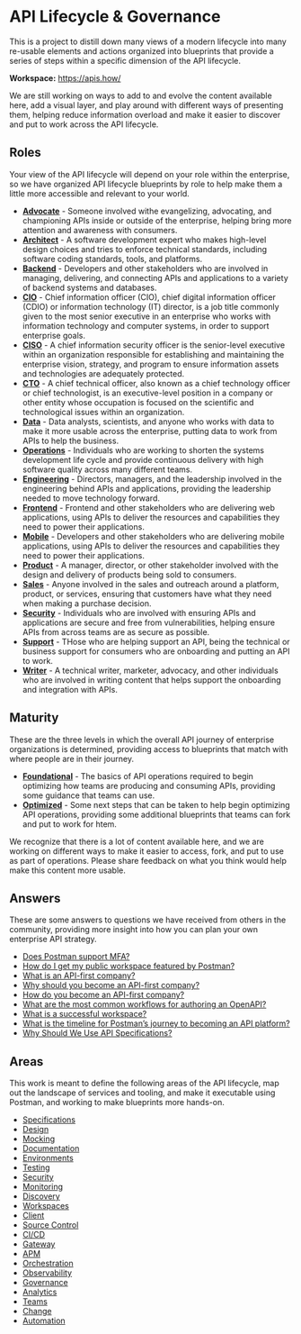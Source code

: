 # API Lifecycle & Governance
This is a project to distill down many views of a modern lifecycle into many re-usable elements and actions organized into blueprints that provide a series of steps within a specific dimension of the API lifecycle.

**Workspace:** https://apis.how/

We are still working on ways to add to and evolve the content available here, add a visual layer, and play around with different ways of presenting them, helping reduce information overload and make it easier to discover and put to work across the API lifecycle.

## Roles
Your view of the API lifecycle will depend on your role within the enterprise, so we have organized API lifecycle blueprints by role to help make them a little more accessible and relevant to your world.

- **[Advocate](https://www.postman.com/postman/workspace/postman-open-technologies-lifecycle/documentation/12959542-39da5d9a-4d52-4cf9-875e-8db9f937dc98)** - Someone involved withe evangelizing, advocating, and championing APIs inside or outside of the enterprise, helping bring more attention and awareness with consumers.
- **[Architect](https://www.postman.com/postman/workspace/postman-open-technologies-lifecycle/documentation/12959542-ac82c57e-3ddd-45b0-b485-a45039264de9)** - A software development expert who makes high-level design choices and tries to enforce technical standards, including software coding standards, tools, and platforms.
- **[Backend](https://www.postman.com/postman/workspace/postman-open-technologies-lifecycle/documentation/12959542-acd12502-f278-4b76-81fb-237841e0da49)** - Developers and other stakeholders who are involved in managing, delivering, and connecting APIs and applications to a variety of backend systems and databases.
- **[CIO](https://www.postman.com/postman/workspace/postman-open-technologies-lifecycle/documentation/12959542-20783ed4-f476-4877-bfbe-ec10423ab272)** - Chief information officer (CIO), chief digital information officer (CDIO) or information technology (IT) director, is a job title commonly given to the most senior executive in an enterprise who works with information technology and computer systems, in order to support enterprise goals.
- **[CISO](https://www.postman.com/postman/workspace/postman-open-technologies-lifecycle/documentation/12959542-dcdc67f5-107f-41aa-9215-e17ebccee350)** - A chief information security officer is the senior-level executive within an organization responsible for establishing and maintaining the enterprise vision, strategy, and program to ensure information assets and technologies are adequately protected.
- **[CTO](https://www.postman.com/postman/workspace/postman-open-technologies-lifecycle/documentation/12959542-7a92c1e1-6951-41cf-ab37-7825dd961e0a)** - A chief technical officer, also known as a chief technology officer or chief technologist, is an executive-level position in a company or other entity whose occupation is focused on the scientific and technological issues within an organization.
- **[Data](https://www.postman.com/postman/workspace/postman-open-technologies-lifecycle/documentation/12959542-7c350333-20a7-4972-88fc-b1dde924aec8)** - Data analysts, scientists, and anyone who works with data to make it more usable across the enterprise, putting data to work from APIs to help the business.
- **[Operations](https://www.postman.com/postman/workspace/postman-open-technologies-lifecycle/documentation/12959542-27cd6bf1-bde1-4967-9e46-c76080bb5ed0)** - Individuals who are working to shorten the systems development life cycle and provide continuous delivery with high software quality across many different teams.
- **[Engineering](https://www.postman.com/postman/workspace/postman-open-technologies-lifecycle/documentation/12959542-b48e1c7e-43fd-4de5-821b-b5e20519f3d0)** - Directors, managers, and the leadership involved in the engineering behind APIs and applications, providing the leadership needed to move technology forward.
- **[Frontend](https://www.postman.com/postman/workspace/postman-open-technologies-lifecycle/documentation/12959542-803a6d29-e399-4eed-9d84-a1f96165abfe)** - Frontend and other stakeholders who are delivering web applications, using APIs to deliver the resources and capabilities they need to power their applications.
- **[Mobile](https://www.postman.com/postman/workspace/postman-open-technologies-lifecycle/documentation/12959542-c94e07c0-7ad6-46d0-8382-b5eb4aca858c)** - Developers and other stakeholders who are delivering mobile applications, using APIs to deliver the resources and capabilities they need to power their applications.
- **[Product](https://www.postman.com/postman/workspace/postman-open-technologies-lifecycle/documentation/12959542-111a66fe-a69d-4961-bf01-b1d1d4e919d2)** - A manager, director, or other stakeholder involved with the design and delivery of products being sold to consumers.
- **[Sales](https://www.postman.com/postman/workspace/postman-open-technologies-lifecycle/documentation/12959542-d52d231d-b455-44a4-97ca-d866ff21833d)** - Anyone involved in the sales and outreach around a platform, product, or services, ensuring that customers have what they need when making a purchase decision.
- **[Security](https://www.postman.com/postman/workspace/postman-open-technologies-lifecycle/documentation/12959542-a0fd87f2-01aa-4204-9548-9dc93f50a711)** - Individuals who are involved with ensuring APIs and applications are secure and free from vulnerabilities, helping ensure APIs from across teams are as secure as possible.
- **[Support](https://www.postman.com/postman/workspace/postman-open-technologies-lifecycle/documentation/12959542-51e40d5c-adce-4e24-89f8-8c51007470fb)** - THose who are helping support an API, being the technical or business support for consumers who are onboarding and putting an API to work.
- **[Writer](https://www.postman.com/postman/workspace/postman-open-technologies-lifecycle/documentation/12959542-ecc5711a-aa42-4078-af4b-5cccd5891334)** - A technical writer, marketer, advocacy, and other individuals who are involved in writing content that helps support the onboarding and integration with APIs.

## Maturity
These are the three levels in which the overall API journey of enterprise organizations is determined, providing access to blueprints that match with where people are in their journey.

- **[Foundational](https://www.postman.com/postman/workspace/postman-open-technologies-lifecycle/documentation/12959542-cf2550c2-ef20-46e2-9233-be39221fd94a)** - The basics of API operations required to begin optimizing how teams are producing and consuming APIs, providing some guidance that teams can use.
- **[Optimized](https://www.postman.com/postman/workspace/postman-open-technologies-lifecycle/documentation/12959542-8e69d1cb-ba79-4d7e-bbd1-81923357a90c)** - Some next steps that can be taken to help begin optimizing API operations, providing some additional blueprints that teams can fork and put to work for htem.

We recognize that there is a lot of content available here, and we are working on different ways to make it easier to access, fork, and put to use as part of operations. Please share feedback on what you think would help make this content more usable.

## Answers
These are some answers to questions we have received from others in the community, providing more insight into how you can plan your own enterprise API strategy.

- [Does Postman support MFA?](https://www.postman.com/postman/workspace/postman-open-technologies-lifecycle/documentation/12959542-e4411ac8-2e5b-4dc6-bf72-e83e7672d18f)
- [How do I get my public workspace featured by Postman?](https://www.postman.com/postman/workspace/postman-open-technologies-lifecycle/documentation/12959542-4775b667-5e0c-473f-88f7-7bde6c2ad6fc)
- [What is an API-first company?](https://www.postman.com/postman/workspace/postman-open-technologies-lifecycle/documentation/12959542-d712d946-3a69-4592-b82b-efbef85b9aae)
- [Why should you become an API-first company?](https://www.postman.com/postman/workspace/postman-open-technologies-lifecycle/documentation/12959542-6a7d6702-651e-4213-b251-d294acb49ea7)
- [How do you become an API-first company?](https://www.postman.com/postman/workspace/postman-open-technologies-lifecycle/documentation/12959542-e1053a91-e8f3-4027-98fe-10044bf1274a)
- [What are the most common workflows for authoring an OpenAPI?](https://www.postman.com/postman/workspace/postman-open-technologies-lifecycle/documentation/12959542-312f07e4-26ab-4e8d-96f8-a5d00a270762)
- [What is a successful workspace?](https://www.postman.com/postman/workspace/postman-open-technologies-lifecycle/documentation/12959542-db580bbb-1a08-4332-92f0-2e5e800aa0d1)
- [What is the timeline for Postman’s journey to becoming an API platform?](https://www.postman.com/postman/workspace/postman-open-technologies-lifecycle/documentation/12959542-6d190811-555a-499d-a523-513983f28d30)
- [Why Should We Use API Specifications?](https://www.postman.com/postman/workspace/postman-open-technologies-lifecycle/documentation/12959542-4afb7476-f0e2-421d-b929-e15c0110e434)

## Areas
This work is meant to define the following areas of the API lifecycle, map out the landscape of services and tooling, and make it executable using Postman, and working to make blueprints more hands-on.

* [Specifications](https://www.postman.com/postman/workspace/postman-open-technologies-specifications/overview)
* [Design](https://www.postman.com/postman/workspace/postman-open-technologies-design/overview)
* [Mocking](https://postman.postman.co/workspace/Postman-Open-Technologies---Moc~dc355964-3e10-4f65-bfcd-d960b55bd7f4/overview)
* [Documentation](https://postman.postman.co/workspace/Postman-Open-Technologies---Doc~0cc45f27-9ef7-4165-a228-e4a5b0f606f9/overview)
* [Environments](https://postman.postman.co/workspace/Postman-Open-Technologies---Env~26804961-0893-442f-8d90-9a3fe1b10b9f/overview)
* [Testing](https://postman.postman.co/workspace/Postman-Open-Technologies---Tes~687d93f0-a8d3-488b-b37b-db968561fe08/overview)
* [Security](https://postman.postman.co/workspace/Postman-Open-Technologies---Sec~38535780-4999-4a6c-858d-4c80e40d9df2/overview)
* [Monitoring](https://postman.postman.co/workspace/Postman-Open-Technologies---Mon~c100a23f-4b34-4afd-8213-5d6de59cd224/overview)
* [Discovery](https://postman.postman.co/workspace/Postman-Open-Technologies---Dis~66ef7f43-ebf8-4892-b3c5-fdaefbf535a9/overview)
* [Workspaces](https://www.postman.com/postman/workspace/postman-open-technologies-workspaces)
* [Client](https://postman.postman.co/workspace/Postman-Open-Technologies---Cli~f9960048-1490-4028-956f-87d120860b81/overview)
* [Source Control](https://postman.postman.co/workspace/Postman-Open-Technologies---Sou~49eb94f6-5f85-453a-acf9-0c4001013a88/overview)
* [CI/CD](https://www.postman.com/postman/workspace/postman-open-technologies-ci-cd/overview)
* [Gateway](https://www.postman.com/postman/workspace/postman-open-technologies-gateways)
* [APM](https://www.postman.com/postman/workspace/postman-open-technologies-apm/overview)
* [Orchestration](https://postman.postman.co/workspace/Postman-Open-Technologies---Orc~1da91497-f032-44a1-9368-8b11aea95907)
* [Observability](https://postman.postman.co/workspace/Postman-Open-Technologies---Obs~c532af03-f621-4f84-ad5a-b5212b79eab2/overview)
* [Governance](https://www.postman.com/postman/workspace/postman-open-technologies-governance)
* [Analytics](https://postman.postman.co/workspace/Postman-Open-Technologies---Ana~43665cec-d41a-412e-913d-dc15e1f1909d/overview)
* [Teams](https://postman.postman.co/workspace/Postman-Open-Technologies---Tea~7cedb91f-d09e-416d-8308-0cb180d2835b/overview)
* [Change](https://www.postman.com/postman/workspace/postman-open-technologies-change)
* [Automation](https://www.postman.com/postman/workspace/postman-open-technologies-automation)
